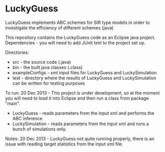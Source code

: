 LuckyGuess
==========

LuckyGuess implements ABC schemes for SIR type models in order to investigate the efficiency of different schemes (java)

This repository contains the LuckyGuess code as an Eclipse java project.
Dependencies - you will need to add JUnit test to the project set up.

Directories:
* src - the source code (.java)
* bin - the built java classes (.class)
* exampleConfigs - xml input files for LuckyGuess and LuckySimulation
* test - directory where the results of LuckyGuess and LuckySimulation can be written for testing purposes

To run:
20 Dec 2013 - This project is under development, so at the moment you will need to load it into Eclipse and then run a class from package "main".
* LuckyGuess - reads parameters from the input xml and performs the ABC inference
* LuckySimulation - reads parameters from the input xml and runs a bunch of simulations only.

Notes:
20 Dec 2013 - LuckyGuess not quite running properly, there is an issue with reading target statistics from the input xml file.